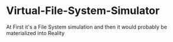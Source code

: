 # Virtual-File-System-Simulator
At First it's a  File System simulation and then it would probably be materialized into Reality
